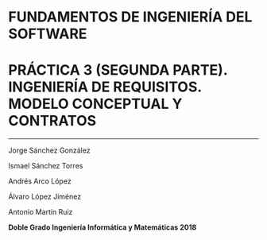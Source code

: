 # FUNDAMENTOS DE INGENIERÍA DEL SOFTWARE

# PRÁCTICA 3 (SEGUNDA PARTE). INGENIERÍA DE REQUISITOS. MODELO CONCEPTUAL Y CONTRATOS

---
Jorge Sánchez González


Ismael Sánchez Torres


Andrés Arco López


Álvaro López Jiménez


Antonio Martín Ruiz



**Doble Grado Ingeniería Informática y Matemáticas 2018**
